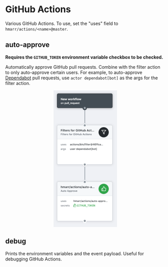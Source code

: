 # GitHub Actions

Various GitHub Actions. To use, set the "uses" field to
`hmarr/actions/<name>@master`.


## auto-approve

**Requires the `GITHUB_TOKEN` environment variable checkbox to be checked.**

Automatically approve GitHub pull requests. Combine with the filter action to
only auto-approve certain users. For example, to auto-approve
[Dependabot][dependabot] pull requests, use `actor dependabot[bot]` as the args
for the filter action.

<p align="center">
  <img src="docs/approve-workflow.png" width="200">
</p>

[dependabot]: https://github.com/marketplace/dependabot


## debug

Prints the environment variables and the event payload. Useful for debugging
GitHub Actions.
